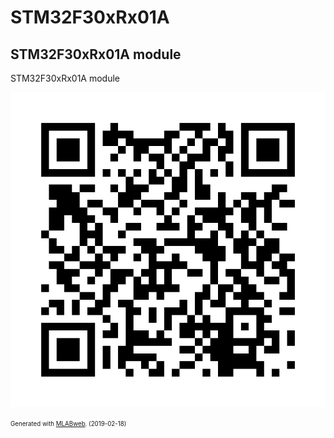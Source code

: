 <!--- PrjInfo ---> <!--- Please remove this line after manually editing --->
<!--- 00a56be08b96043df9e37d6aff7b6990 --->
<!--- Created:2019-02-18 14:53:34.050750: ---> 
<!--- Author:: ---> 
<!--- AuthorEmail:: ---> 
<!--- Tags:: ---> 
<!--- Ust:: ---> 
<!--- Label --->
<!--- ELabel ---> 
<!--- Name:STM32F30xRx01A: --->
# STM32F30xRx01A
<!--- LongName --->
## STM32F30xRx01A module
<!--- ELongName ---> 

<!--- Lead --->
STM32F30xRx01A module
<!--- ELead ---> 

![STM32F30xRx01A](doc/img/STM32F30xRx01A_QRcode.png) 


<!--- Description --->
<!--- EDescription --->
<!--- Content --->
<!--- EContent --->
<sub><sup> Generated with [MLABweb](https://github.com/MLAB-project/MLABweb). (2019-02-18)</sup></sub>